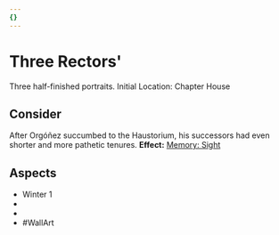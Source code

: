 ```yaml
---
{}
---
```

# Three Rectors'
Three half-finished portraits. 
Initial Location: Chapter House
## Consider
After Orgóñez succumbed to the Haustorium, his successors had even shorter and more pathetic tenures. 
**Effect:** [Memory: Sight](https://uadaf.theevilroot.xyz/rowenarium/elements/mem.sight)
## Aspects
- Winter 1
-  
-  
- #WallArt